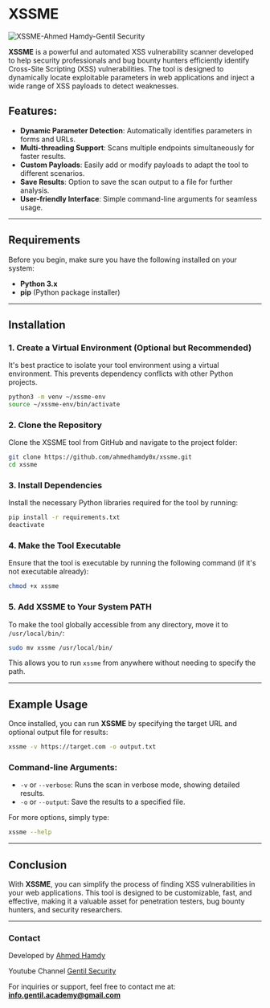 
# XSSME

![XSSME-Ahmed Hamdy-Gentil Security](https://github.com/user-attachments/assets/89059b99-8de9-4c9c-ab77-b45fd8a75580)

**XSSME** is a powerful and automated XSS vulnerability scanner developed to help security professionals and bug bounty hunters efficiently identify Cross-Site Scripting (XSS) vulnerabilities. The tool is designed to dynamically locate exploitable parameters in web applications and inject a wide range of XSS payloads to detect weaknesses.

## Features:
- **Dynamic Parameter Detection**: Automatically identifies parameters in forms and URLs.
- **Multi-threading Support**: Scans multiple endpoints simultaneously for faster results.
- **Custom Payloads**: Easily add or modify payloads to adapt the tool to different scenarios.
- **Save Results**: Option to save the scan output to a file for further analysis.
- **User-friendly Interface**: Simple command-line arguments for seamless usage.

---

## Requirements

Before you begin, make sure you have the following installed on your system:
- **Python 3.x** 
- **pip** (Python package installer)

---

## Installation

### 1. Create a Virtual Environment (Optional but Recommended)
It's best practice to isolate your tool environment using a virtual environment. This prevents dependency conflicts with other Python projects.

```bash
python3 -m venv ~/xssme-env
source ~/xssme-env/bin/activate
```

### 2. Clone the Repository

Clone the XSSME tool from GitHub and navigate to the project folder:

```bash
git clone https://github.com/ahmedhamdy0x/xssme.git
cd xssme
```

### 3. Install Dependencies

Install the necessary Python libraries required for the tool by running:

```bash
pip install -r requirements.txt
deactivate
```

### 4. Make the Tool Executable

Ensure that the tool is executable by running the following command (if it's not executable already):

```bash
chmod +x xssme
```

### 5. Add XSSME to Your System PATH

To make the tool globally accessible from any directory, move it to `/usr/local/bin/`:

```bash
sudo mv xssme /usr/local/bin/
```

This allows you to run `xssme` from anywhere without needing to specify the path.

---

## Example Usage

Once installed, you can run **XSSME** by specifying the target URL and optional output file for results:

```bash
xssme -v https://target.com -o output.txt
```

### Command-line Arguments:
- `-v` or `--verbose`: Runs the scan in verbose mode, showing detailed results.
- `-o` or `--output`: Save the results to a specified file.

For more options, simply type:

```bash
xssme --help
```

---

## Conclusion

With **XSSME**, you can simplify the process of finding XSS vulnerabilities in your web applications. This tool is designed to be customizable, fast, and effective, making it a valuable asset for penetration testers, bug bounty hunters, and security researchers.

---

### Contact

Developed by [Ahmed Hamdy](https://github.com/ahmedhamdy0x)

Youtube Channel [Gentil Security](https://www.youtube.com/@gentil.security)

For inquiries or support, feel free to contact me at: **info.gentil.academy@gmail.com**

